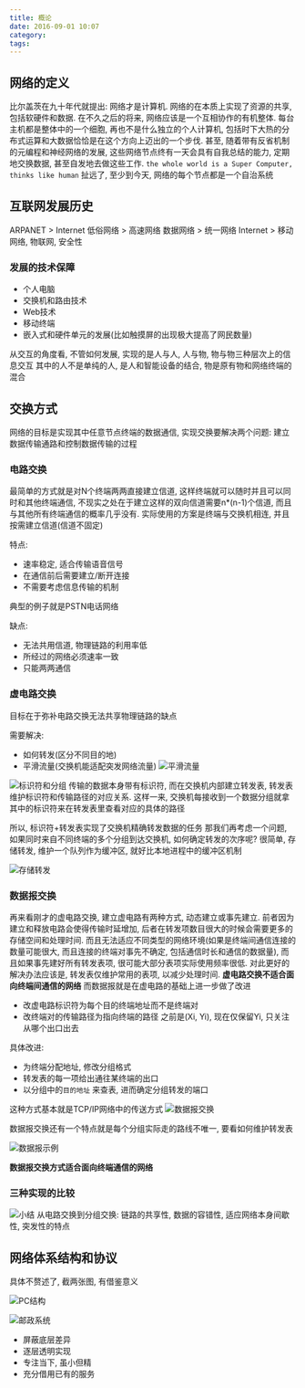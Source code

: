 ```yaml
---
title: 概论
date: 2016-09-01 10:07
category:
tags:
---
```


## 网络的定义
比尔盖茨在九十年代就提出: 网络才是计算机. 网络的在本质上实现了资源的共享, 包括软硬件和数据. 在不久之后的将来, 网络应该是一个互相协作的有机整体. 每台主机都是整体中的一个细胞, 再也不是什么独立的个人计算机, 包括时下大热的分布式运算和大数据恰恰是在这个方向上迈出的一个步伐. 甚至, 随着带有反省机制的元编程和神经网络的发展, 这些网络节点终有一天会具有自我总结的能力, 定期地交换数据, 甚至自发地去做这些工作. `the whole world is a Super Computer, thinks like human`
扯远了, 至少到今天, 网络的每个节点都是一个自治系统

## 互联网发展历史

ARPANET > Internet
低俗网络 > 高速网络
数据网络 > 统一网络
Internet > 移动网络, 物联网, 安全性

### 发展的技术保障
- 个人电脑
- 交换机和路由技术
- Web技术
- 移动终端
- 嵌入式和硬件单元的发展(比如触摸屏的出现极大提高了网民数量)

从交互的角度看, 不管如何发展, 实现的是人与人, 人与物, 物与物三种层次上的信息交互
其中的人不是单纯的人, 是人和智能设备的结合, 物是原有物和网络终端的混合

## 交换方式
网络的目标是实现其中任意节点终端的数据通信, 实现交换要解决两个问题: 建立数据传输通路和控制数据传输的过程
### 电路交换
最简单的方式就是对N个终端两两直接建立信道, 这样终端就可以随时并且可以同时和其他终端通信, 不现实之处在于建立这样的双向信道需要n*(n-1)个信道, 而且与其他所有终端通信的概率几乎没有.
实际使用的方案是终端与交换机相连, 并且按需建立信道(信道不固定)

特点:
- 速率稳定, 适合传输语音信号
- 在通信前后需要建立/断开连接
- 不需要考虑信息传输的机制

典型的例子就是PSTN电话网络

缺点:
- 无法共用信道, 物理链路的利用率低
- 所经过的网络必须速率一致
- 只能两两通信

### 虚电路交换
目标在于弥补电路交换无法共享物理链路的缺点

需要解决:
- 如何转发(区分不同目的地)
- 平滑流量(交换机能适配突发网络流量)
![平滑流量](./概论/平滑流量.png)


![标识符和分组](./概论/标识符和分组.png)
传输的数据本身带有标识符, 而在交换机内部建立转发表, 转发表维护标识符和传输路径的对应关系. 这样一来, 交换机每接收到一个数据分组就拿其中的标识符来在转发表里查看对应的具体的路径

所以, 标识符+转发表实现了交换机精确转发数据的任务
那我们再考虑一个问题, 如果同时来自不同终端的多个分组到达交换机, 如何确定转发的次序呢?
很简单, 存储转发, 维护一个队列作为缓冲区, 就好比本地进程中的缓冲区机制

![存储转发](./概论/存储转发.png)

### 数据报交换
再来看刚才的虚电路交换, 建立虚电路有两种方式, 动态建立或事先建立. 前者因为建立和释放电路会使得传输时延增加, 后者在转发项数目很大的时候会需要更多的存储空间和处理时间. 而且无法适应不同类型的网络环境(如果是终端间通信连接的数量可能很大, 而且连接的终端对事先不确定, 包括通信时长和通信的数据量), 而且如果事先建好所有转发表项, 很可能大部分表项实际使用频率很低. 对此更好的解决办法应该是, 转发表仅维护常用的表项, 以减少处理时间.
**虚电路交换不适合面向终端间通信的网络**
而数据报就是在虚电路的基础上进一步做了改进

- 改虚电路标识符为每个目的终端地址而不是终端对
- 改终端对的传输路径为指向终端的路径
之前是(Xi, Yi), 现在仅保留Yi, 只关注从哪个出口出去

具体改进:

- 为终端分配地址, 修改分组格式
- 转发表的每一项给出通往某终端的出口
- 以分组中的`目的地址` 来查表, 进而确定分组转发的端口

这种方式基本就是TCP/IP网络中的传送方式
![数据报交换](./概论/数据报交换.png)

数据报交换还有一个特点就是每个分组实际走的路线不唯一, 要看如何维护转发表

![数据报示例](./概论/数据报示例.png)

**数据报交换方式适合面向终端通信的网络**

### 三种实现的比较

![小结](./概论/小结.png)
从电路交换到分组交换: 链路的共享性, 数据的容错性, 适应网络本身间歇性, 突发性的特点

## 网络体系结构和协议
具体不赘述了, 截两张图, 有借鉴意义

![PC结构](./概论/PC结构.png)

![邮政系统](邮政系统.png)

- 屏蔽底层差异
- 逐层透明实现
- 专注当下, 虽小但精
- 充分借用已有的服务
